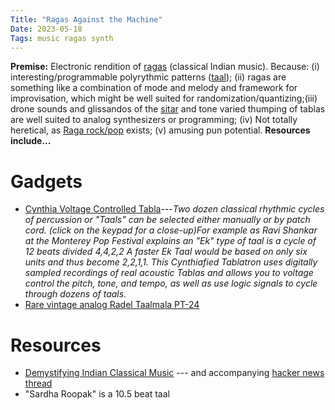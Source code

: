 ```yaml
---
Title: "Ragas Against the Machine"
Date: 2023-05-18
Tags: music ragas synth
---
```


**Premise:** Electronic rendition of [ragas](https://en.wikipedia.org/wiki/Raga) (classical Indian music).  Because:  (i) interesting/programmable polyrythmic patterns ([taal](https://raag-hindustani.com/Rhythm.html)); (ii) ragas are something like a combination of mode and melody and framework for improvisation, which might be well suited for randomization/quantizing;(iii) drone sounds and glissandos of the [sitar](https://en.wikipedia.org/wiki/Sitar) and tone varied thumping of tablas are well suited to analog synthesizers or programming; (iv) Not totally heretical, as [Raga rock/pop](https://en.wikipedia.org/wiki/Raga_rock) exists; (v) amusing pun potential.  **Resources include...**


# Gadgets

* [Cynthia Voltage Controlled Tabla](https://www.modulargrid.net/c/cynthia-voltage-controlled-tabla)---*Two dozen classical rhythmic cycles of percussion or "Taals" can be selected either manually or by patch cord. (click on the keypad for a close-up)For example as Ravi Shankar at the Monterey Pop Festival explains an "Ek" type of taal is a cycle of 12 beats divided 4,4,2,2 A faster Ek Taal would be based on only six units and thus become 2,2,1,1. This Cynthiafied Tablatron uses digitally sampled recordings of real acoustic Tablas and allows you to voltage control the pitch, tone, and tempo, as well as use logic signals to cycle through dozens of taals.* 
* [Rare vintage analog Radel Taalmala PT-24](https://www.youtube.com/watch?v=AKOJrOqk7A0)

# Resources

* [Demystifying Indian Classical Music](https://raag-hindustani.com) --- and accompanying [hacker news thread](https://news.ycombinator.com/item?id=35634963)
*  "Sardha Roopak" is a 10.5 beat taal

